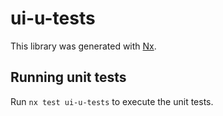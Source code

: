 # ui-u-tests

This library was generated with [Nx](https://nx.dev).

## Running unit tests

Run `nx test ui-u-tests` to execute the unit tests.
